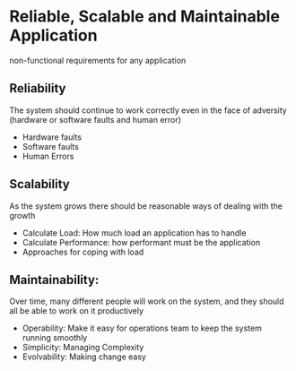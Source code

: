 # Reliable, Scalable and Maintainable Application

non-functional requirements for any application

## Reliability
The system should continue to work correctly even in the face of adversity (hardware or software faults and human error)
- Hardware faults
- Software faults
- Human Errors

## Scalability
As the system grows there should be reasonable ways of dealing with the growth
- Calculate Load: How much load an application has to handle
- Calculate Performance: how performant must be the application
- Approaches for coping with load

## Maintainability:
Over time, many different people will work on the system, and they should all be able to work on it productively
- Operability: Make it easy for operations team to keep the system running smoothly
- Simplicity: Managing Complexity
- Evolvability: Making change easy
